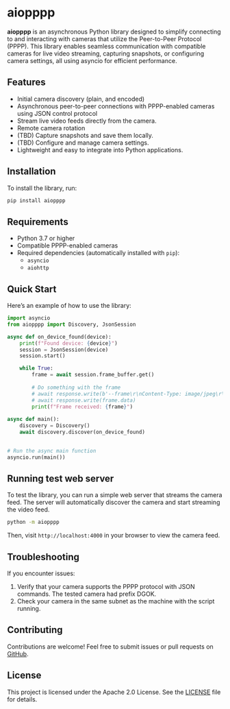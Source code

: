 # aiopppp

**aiopppp** is an asynchronous Python library designed to simplify connecting to and interacting with cameras that utilize the Peer-to-Peer Protocol (PPPP). 
This library enables seamless communication with compatible cameras for live video streaming,
capturing snapshots, or configuring camera settings, all using asyncio for efficient performance.

## Features

- Initial camera discovery (plain, and encoded)
- Asynchronous peer-to-peer connections with PPPP-enabled cameras using JSON control protocol
- Stream live video feeds directly from the camera.
- Remote camera rotation
- (TBD) Capture snapshots and save them locally.
- (TBD) Configure and manage camera settings.
- Lightweight and easy to integrate into Python applications.

## Installation

To install the library, run:

```bash
pip install aiopppp
```

## Requirements

- Python 3.7 or higher
- Compatible PPPP-enabled cameras
- Required dependencies (automatically installed with `pip`):
  - `asyncio`
  - `aiohttp`

## Quick Start

Here’s an example of how to use the library:

```python
import asyncio
from aiopppp import Discovery, JsonSession

async def on_device_found(device):
    print(f"Found device: {device}")
    session = JsonSession(device)
    session.start()

    while True:
        frame = await session.frame_buffer.get()
        
        # Do something with the frame
        # await response.write(b'--frame\r\nContent-Type: image/jpeg\r\n\r\n')
        # await response.write(frame.data)
        print(f"Frame received: {frame}")
        
async def main():
    discovery = Discovery()
    await discovery.discover(on_device_found)

    
# Run the async main function
asyncio.run(main())
```

## Running test web server

To test the library, you can run a simple web server that streams the camera feed.
The server will automatically discover the camera and start streaming the video feed.

```bash
python -m aiopppp
```

Then, visit `http://localhost:4000` in your browser to view the camera feed.

## Troubleshooting

If you encounter issues:
1. Verify that your camera supports the PPPP protocol with JSON commands. The tested camera had prefix DGOK.
2. Check your camera in the same subnet as the machine with the script running.

## Contributing

Contributions are welcome! Feel free to submit issues or pull requests on [GitHub](https://github.com/yourusername/aiopppp).

## License

This project is licensed under the Apache 2.0 License. See the [LICENSE](LICENSE) file for details.

